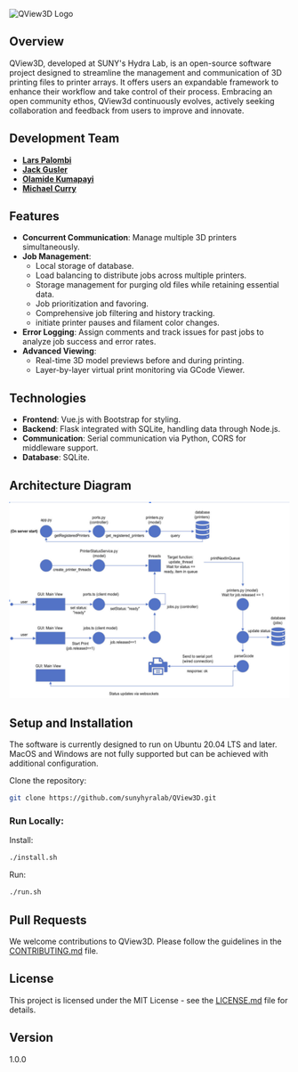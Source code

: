 ![QView3D Logo](QView3Dlogo.png)

## Overview

QView3D, developed at SUNY's Hydra Lab, is an open-source software project designed to streamline the management and communication of 3D printing files to printer arrays. It offers users an expandable framework to enhance their workflow and take control of their process. Embracing an open community ethos, QView3d continuously evolves, actively seeking collaboration and feedback from users to improve and innovate.

## Development Team

- [**Lars Palombi** ](https://github.com/Lars-Codes)
- [**Jack Gusler**](https://github.com/jackgusler)
- [**Olamide Kumapayi**](https://github.com/olakuma)
- [**Michael Curry**](https://github.com/currymike123)

## Features

- **Concurrent Communication**: Manage multiple 3D printers simultaneously.
- **Job Management**:
  - Local storage of database.
  - Load balancing to distribute jobs across multiple printers.
  - Storage management for purging old files while retaining essential data.
  - Job prioritization and favoring.
  - Comprehensive job filtering and history tracking.
  - initiate printer pauses and filament color changes.
- **Error Logging**: Assign comments and track issues for past jobs to analyze job success and error rates.
- **Advanced Viewing**:
  - Real-time 3D model previews before and during printing.
  - Layer-by-layer virtual print monitoring via GCode Viewer.

## Technologies

- **Frontend**: Vue.js with Bootstrap for styling.
- **Backend**: Flask integrated with SQLite, handling data through Node.js.
- **Communication**: Serial communication via Python, CORS for middleware support.
- **Database**: SQLite.

## Architecture Diagram

![QView3D Diagram](QView3D-Architecture%20Diagram.jpg)

## Setup and Installation

The software is currently designed to run on Ubuntu 20.04 LTS and later. MacOS and Windows are not fully supported but can be achieved with additional configuration.

Clone the repository:

```bash
git clone https://github.com/sunyhyralab/QView3D.git
```

### Run Locally:

Install:

```bash
./install.sh
```

Run:

```bash
./run.sh
```

## Pull Requests

We welcome contributions to QView3D. Please follow the guidelines in the [CONTRIBUTING.md](CONTRIBUTING.md) file.

## License

This project is licensed under the MIT License - see the [LICENSE.md](LICENSE.md) file for details.

## Version

1.0.0
